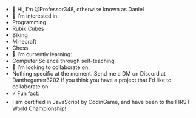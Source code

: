 - 👋 Hi, I’m @Professor348, otherwise known as Daniel
- 👀 I’m interested in:
-   Programming
-   Rubix Cubes
-   Biking
-   Minecraft
-   Chess
- 🌱 I’m currently learning:
-   Computer Science through self-teaching
- 💞️ I’m looking to collaborate on:
-   Nothing specific at the moment. Send me a DM on Discord at Danthegamer3202 if you think you have a project that I'd like to collaborate on. 
- ⚡ Fun fact:
-   I am certified in JavaScript by CodinGame, and have been to the FIRST World Championship!

<!---
Professor348/Professor348 is a ✨ special ✨ repository because its `README.md` (this file) appears on your GitHub profile.
You can click the Preview link to take a look at your changes.
--->
